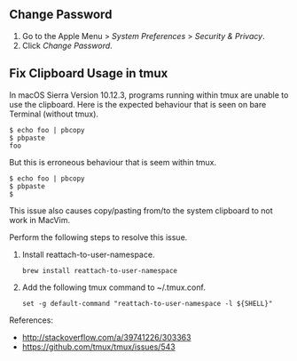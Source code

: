 Change Password
---------------
 1. Go to the Apple Menu > *System Preferences* > *Security & Privacy*.
 2. Click *Change Password*.


Fix Clipboard Usage in tmux
---------------------------
In macOS Sierra Version 10.12.3, programs running within tmux are unable
to use the clipboard. Here is the expected behaviour that is seen on
bare Terminal (without tmux).

    $ echo foo | pbcopy
    $ pbpaste
    foo

But this is erroneous behaviour that is seem within tmux.

    $ echo foo | pbcopy
    $ pbpaste
    $

This issue also causes copy/pasting from/to the system clipboard to not
work in MacVim.

Perform the following steps to resolve this issue.

 1. Install reattach-to-user-namespace.

        brew install reattach-to-user-namespace

 2. Add the following tmux command to ~/.tmux.conf.

        set -g default-command "reattach-to-user-namespace -l ${SHELL}"

References:

  - http://stackoverflow.com/a/39741226/303363
  - https://github.com/tmux/tmux/issues/543
